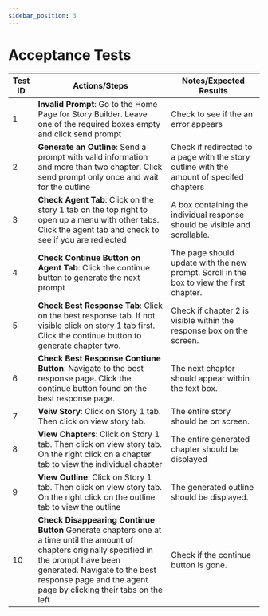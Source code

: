 ```yaml
---
sidebar_position: 3
---
```

# Acceptance Tests

| Test ID | Actions/Steps | Notes/Expected Results
| -------- | ------- | -------
| 1 | **Invalid Prompt**: Go to the Home Page for Story Builder. Leave one of the required boxes empty and click send prompt | Check to see if the an error appears
| 2 | **Generate an Outline**: Send a prompt with valid information and more than two chapter. Click send prompt only once and wait for the outline | Check if redirected to a page with the story outline with the amount of specifed chapters
| 3 | **Check Agent Tab**: Click on the story 1 tab on the top right to open up a menu with other tabs. Click the agent tab and check to see if you are rediected | A box containing the individual response should be visible and scrollable.
| 4 | **Check Continue Button on Agent Tab**: Click the continue button to generate the next prompt | The page should update with the new prompt. Scroll in the box to view the first chapter.
| 5 | **Check Best Response Tab**: Click on the best response tab. If not visible click on story 1 tab first. Click the continue button to generate chapter two. | Check if chapter 2 is visible within the response box on the screen.
| 6| **Check Best Response Contiune Button**: Navigate to the best response page. Click the continue button found on the best response page. | The next chapter should appear within the text box.
| 7 | **Veiw Story**: Click on Story 1 tab. Then click on view story tab. | The entire story should be on screen.
| 8 | **View Chapters**: Click on Story 1 tab. Then click on view story tab. On the right click on a chapter tab to view the individual chapter | The entire generated chapter should be displayed
| 9 | **View Outline**: Click on Story 1 tab. Then click on view story tab. On the right click on the outline tab to view the outline | The generated outline should be displayed.
| 10| **Check Disappearing Continue Button** Generate chapters one at a time until the amount of chapters originally specified in the prompt have been generated. Navigate to the best response page and the agent page by clicking their tabs on the left | Check if the continue button is gone.
